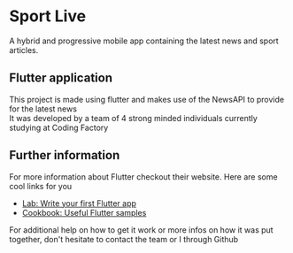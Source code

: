 # Sport Live

A hybrid and progressive mobile app containing the latest news and sport articles.

## Flutter application

This project is made using flutter and makes use of the NewsAPI to provide for the latest news   
It was developed by a team of 4 strong minded individuals currently studying at Coding Factory   

## Further information
For more information about Flutter checkout their website. Here are some cool links for you 
- [Lab: Write your first Flutter app](https://flutter.dev/docs/get-started/codelab)
- [Cookbook: Useful Flutter samples](https://flutter.dev/docs/cookbook)

For additional help on how to get it work or more infos on how it was put together, don't hesitate to contact the team or I through Github
